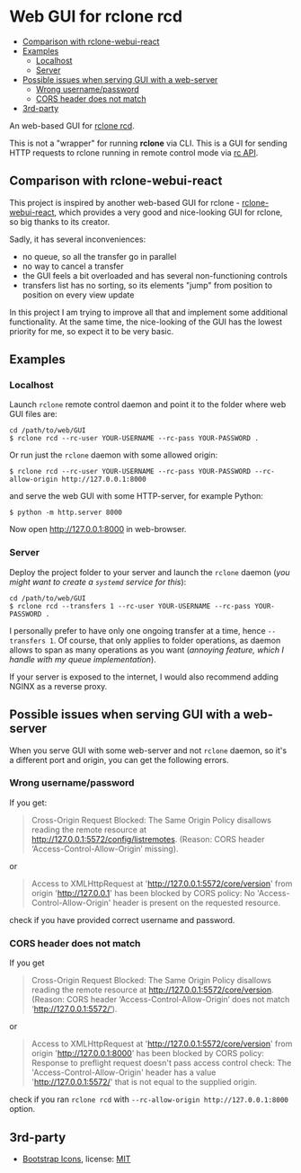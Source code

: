 # Web GUI for rclone rcd

- [Comparison with rclone-webui-react](#comparison-with-rclone-webui-react)
- [Examples](#examples)
  - [Localhost](#localhost)
  - [Server](#server)
- [Possible issues when serving GUI with a web-server](#possible-issues-when-serving-gui-with-a-web-server)
  - [Wrong username/password](#wrong-usernamepassword)
  - [CORS header does not match](#cors-header-does-not-match)
- [3rd-party](#3rd-party)

An web-based GUI for [rclone rcd](https://rclone.org/commands/rclone_rcd/).

This is not a "wrapper" for running **rclone** via CLI. This is a GUI for sending HTTP requests to rclone running in remote control mode via [rc API](https://rclone.org/rc/).

## Comparison with rclone-webui-react

This project is inspired by another web-based GUI for rclone - [rclone-webui-react](https://github.com/rclone/rclone-webui-react), which provides a very good and nice-looking GUI for rclone, so big thanks to its creator.

Sadly, it has several inconveniences:

- no queue, so all the transfer go in parallel
- no way to cancel a transfer
- the GUI feels a bit overloaded and has several non-functioning controls
- transfers list has no sorting, so its elements "jump" from position to position on every view update

In this project I am trying to improve all that and implement some additional functionality. At the same time, the nice-looking of the GUI has the lowest priority for me, so expect it to be very basic.

## Examples

### Localhost

Launch `rclone` remote control daemon and point it to the folder where web GUI files are:

```
cd /path/to/web/GUI
$ rclone rcd --rc-user YOUR-USERNAME --rc-pass YOUR-PASSWORD .
```

Or run just the `rclone` daemon with some allowed origin:

```
$ rclone rcd --rc-user YOUR-USERNAME --rc-pass YOUR-PASSWORD --rc-allow-origin http://127.0.0.1:8000
```

and serve the web GUI with some HTTP-server, for example Python:

```
$ python -m http.server 8000
```

Now open http://127.0.0.1:8000 in web-browser.

### Server

Deploy the project folder to your server and launch the `rclone` daemon (*you might want to create a `systemd` service for this*):

```
cd /path/to/web/GUI
$ rclone rcd --transfers 1 --rc-user YOUR-USERNAME --rc-pass YOUR-PASSWORD .
```

I personally prefer to have only one ongoing transfer at a time, hence `--transfers 1`. Of course, that only applies to folder operations, as daemon allows to span as many operations as you want (*annoying feature, which I handle with my queue implementation*).

If your server is exposed to the internet, I would also recommend adding NGINX as a reverse proxy.

## Possible issues when serving GUI with a web-server

When you serve GUI with some web-server and not `rclone` daemon, so it's a different port and origin, you can get the following errors.

### Wrong username/password

If you get:

> Cross-Origin Request Blocked: The Same Origin Policy disallows reading the remote resource at http://127.0.0.1:5572/config/listremotes. (Reason: CORS header ‘Access-Control-Allow-Origin’ missing).

or

> Access to XMLHttpRequest at 'http://127.0.0.1:5572/core/version' from origin 'http://127.0.0.1' has been blocked by CORS policy: No 'Access-Control-Allow-Origin' header is present on the requested resource.

check if you have provided correct username and password.

### CORS header does not match

If you get

> Cross-Origin Request Blocked: The Same Origin Policy disallows reading the remote resource at http://127.0.0.1:5572/core/version. (Reason: CORS header ‘Access-Control-Allow-Origin’ does not match ‘http://127.0.0.1:5572/’).

or

> Access to XMLHttpRequest at 'http://127.0.0.1:5572/core/version' from origin 'http://127.0.0.1:8000' has been blocked by CORS policy: Response to preflight request doesn't pass access control check: The 'Access-Control-Allow-Origin' header has a value 'http://127.0.0.1:5572/' that is not equal to the supplied origin.

check if you ran `rclone rcd` with `--rc-allow-origin http://127.0.0.1:8000` option.

## 3rd-party

- [Bootstrap Icons](https://icons.getbootstrap.com/), license: [MIT](https://github.com/twbs/icons/blob/master/LICENSE.md)
